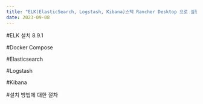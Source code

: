 ```yaml
---
title: "ELK(ElasticSearch, Logstash, Kibana)스택 Rancher Desktop 으로 실행하는 Docker-Compose yaml 구성 및 Mac Local 설치 챕터1"  
date: 2023-09-08
---
```


#ELK 설치 8.9.1

#Docker Compose


#Elasticsearch


#Logstash


#Kibana

#설치 방법에 대한 절차